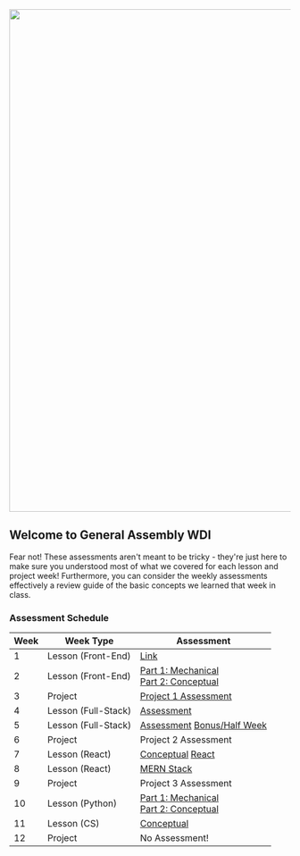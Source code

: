 <img src=https://i.imgur.com/XseXU8J.png width=900>

## Welcome to General Assembly WDI

Fear not! These assessments aren't meant to be tricky - they're just here to make sure you understood most of what we covered for each lesson and 
project week! Furthermore, you can consider the weekly assessments effectively a review guide of the basic concepts we learned that week in class.

### Assessment Schedule

| Week | Week Type | Assessment |
| --- | ---------------- | ------------------ |
| 1 | Lesson (Front-End) | [Link](https://github.com/WDI-SEA/wdi_assessments/blob/master/weekly_assessments/w01-assessment.md) |
| 2 | Lesson (Front-End) | [Part 1: Mechanical](https://github.com/WDI-SEA/wdi_assessments/blob/master/weekly_assessments/w02-mechanical.md) <br> [Part 2: Conceptual](https://github.com/WDI-SEA/wdi_assessments/blob/master/weekly_assessments/w02-conceptual.md) |
| 3 | Project | [Project 1 Assessment](https://github.com/WDI-SEA/wdi_assessments/blob/master/project_assessments/project-1-assessment.md) |
| 4 | Lesson (Full-Stack) | [Assessment](https://github.com/WDI-SEA/wdi_assessments/blob/master/weekly_assessments/w04-assessment.md) |
| 5 | Lesson (Full-Stack) | [Assessment](https://github.com/WDI-SEA/wdi_assessments/blob/master/weekly_assessments/w05-assessment.md) [Bonus/Half Week](https://github.com/WDI-SEA/wdi_assessments/blob/master/weekly_assessments/w05-bonus-assessment.md) |
| 6 | Project | Project 2 Assessment |
| 7 | Lesson (React) | [Conceptual](https://github.com/WDI-SEA/wdi_assessments/blob/master/weekly_assessments/w07-conceptual.md) [React](https://github.com/WDI-SEA/wdi_assessments/blob/master/weekly_assessments/w07-react.md) |
| 8 | Lesson (React) | [MERN Stack](https://github.com/WDI-SEA/wdi_assessments/blob/master/weekly_assessments/w08-assessment.md) |
| 9 | Project | Project 3 Assessment |
| 10 | Lesson (Python) | [Part 1: Mechanical](https://github.com/WDI-SEA/wdi_assessments/blob/master/weekly_assessments/w10-mechanical.md) <br> [Part 2: Conceptual](https://github.com/WDI-SEA/wdi_assessments/blob/master/weekly_assessments/w10-conceptual.md) |
| 11 | Lesson (CS) | [Conceptual](https://github.com/WDI-SEA/wdi_assessments/blob/master/weekly_assessments/w11-assessment.md) | 
| 12 | Project | No Assessment! |
